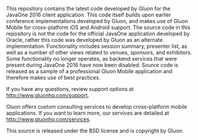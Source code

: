 This repository contains the latest code developed by Gluon for the JavaOne 2016 client application. This code itself builds upon earlier conference implementations developed by Gluon, and makes use of Gluon Mobile for cross-platform iOS and Android support. The source code in this repository is not the code for the official JavaOne application developed by Oracle, rather this code was developed by Gluon as an alternate implementation. Functionality includes session summary, presenter list, as well as a number of other views related to venues, sponsors, and exhibitors. Some functionality no longer operates, as backend services that were present during JavaOne 2016 have now been disabled. Source code is released as a sample of a professional Gluon Mobile application and therefore makes use of best practices.

If you have any questions, review support options at http://www.gluonhq.com/support.

Gluon offers custom consulting services to develop cross-platform mobile applications. If you want to learn more, our services are detailed at http://www.gluonhq.com/services.

This source is released under the BSD license and is copyright by Gluon.
